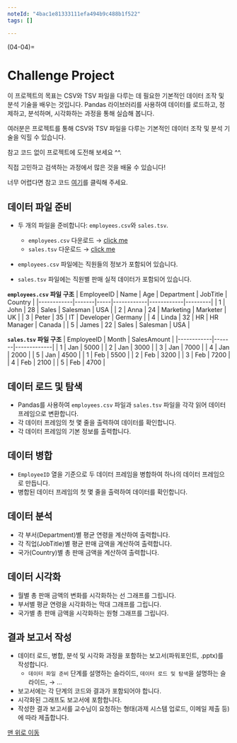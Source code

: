 ```yaml
---
noteId: "4bac1e81333111efa494b9c488b1f522"
tags: []

---
```


(04-04)=
# Challenge Project

이 프로젝트의 목표는 CSV와 TSV 파일을 다루는 데 필요한 기본적인 데이터 조작 및 분석 기술을 배우는 것입니다. Pandas 라이브러리를 사용하여 데이터를 로드하고, 정제하고, 분석하며, 시각화하는 과정을 통해 실습해 봅니다.

여러분은 프로젝트를 통해 CSV와 TSV 파일을 다루는 기본적인 데이터 조작 및 분석 기술을 익힐 수 있습니다.

참고 코드 없이 프로젝트에 도전해 보세요 ^^.

직접 고민하고 검색하는 과정에서 많은 것을 배울 수 있습니다!

너무 어렵다면 참고 코드 [여기](../solutions/ch04_solution.md)를 클릭해 주세요.


## 데이터 파일 준비

- 두 개의 파일을 준비합니다: `employees.csv`와 `sales.tsv`.

  - `employees.csv` 다운로드 $\to$ <a href="../files/ch04/employee.csv">click me</a>
  - `sales.tsv` 다운로드 $\to$ <a href="../files/ch04/sales.tsv">click me</a>

- `employees.csv` 파일에는 직원들의 정보가 포함되어 있습니다.

- `sales.tsv` 파일에는 직원별 판매 실적 데이터가 포함되어 있습니다.

**`employees.csv` 파일 구조**
| EmployeeID | Name  | Age | Department | JobTitle   | Country |
|------------|-------|-----|------------|------------|---------|
| 1          | John  | 28  | Sales      | Salesman   | USA     |
| 2          | Anna  | 24  | Marketing  | Marketer   | UK      |
| 3          | Peter | 35  | IT         | Developer  | Germany |
| 4          | Linda | 32  | HR         | HR Manager | Canada  |
| 5          | James | 22  | Sales      | Salesman   | USA     |

**`sales.tsv` 파일 구조**
| EmployeeID | Month | SalesAmount |
|------------|-------|-------------|
| 1          | Jan   | 5000        |
| 2          | Jan   | 3000        |
| 3          | Jan   | 7000        |
| 4          | Jan   | 2000        |
| 5          | Jan   | 4500        |
| 1          | Feb   | 5500        |
| 2          | Feb   | 3200        |
| 3          | Feb   | 7200        |
| 4          | Feb   | 2100        |
| 5          | Feb   | 4700        |

## 데이터 로드 및 탐색
- Pandas를 사용하여 `employees.csv` 파일과 `sales.tsv` 파일을 각각 읽어 데이터 프레임으로 변환합니다.
- 각 데이터 프레임의 첫 몇 줄을 출력하여 데이터를 확인합니다.
- 각 데이터 프레임의 기본 정보를 출력합니다.

## 데이터 병합
- `EmployeeID` 열을 기준으로 두 데이터 프레임을 병합하여 하나의 데이터 프레임으로 만듭니다.
- 병합된 데이터 프레임의 첫 몇 줄을 출력하여 데이터를 확인합니다.

## 데이터 분석
- 각 부서(Department)별 평균 연령을 계산하여 출력합니다.
- 각 직업(JobTitle)별 평균 판매 금액을 계산하여 출력합니다.
- 국가(Country)별 총 판매 금액을 계산하여 출력합니다.

## 데이터 시각화
- 월별 총 판매 금액의 변화를 시각화하는 선 그래프를 그립니다.
- 부서별 평균 연령을 시각화하는 막대 그래프를 그립니다.
- 국가별 총 판매 금액을 시각화하는 원형 그래프를 그립니다.

## 결과 보고서 작성
- 데이터 로드, 병합, 분석 및 시각화 과정을 포함하는 보고서(파워포인트, .pptx)를 작성합니다.
  - `데이터 파일 준비` 단계를 설명하는 슬라이드, `데이터 로드 및 탐색`을 설명하는 슬라이드, $\to$ ...
- 보고서에는 각 단계의 코드와 결과가 포함되어야 합니다.
- 시각화된 그래프도 보고서에 포함합니다.
- 작성한 결과 보고서를 교수님이 요청하는 형태(과제 시스템 업로드, 이메일 제출 등)에 따라 제출합니다.

[맨 위로 이동](04-04)
